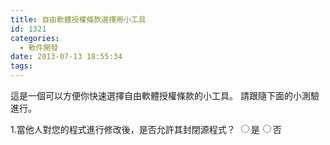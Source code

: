 ```yaml
---
title: 自由軟體授權條款選擇用小工具
id: 1321
categories:
  - 軟件開發
date: 2013-07-13 18:55:34
tags:
---
```


這是一個可以方便你快速選擇自由軟體授權條款的小工具。
請跟隨下面的小測驗進行。

<!--more-->

<div id="da">
1.當他人對您的程式進行修改後，是否允許其封閉源程式？
<input type="radio" name="radio1" id="a1" onclick="jQuery('.chooser2,.chooser3,.choosed').hide('fast');jQuery('#da2').slideUp('fast');jQuery('#da1').show(500);" value="a">是</input><input type="radio" name="radio1" id="a2"  onclick="jQuery('.chooser2,.chooser3,.choosed').hide('fast');jQuery('#da1').slideUp('fast');jQuery('#da2').show(500);" value="a">否</input>
</div>

<div id="da1" class="chooser2" style="display:none;">
2.被修改後的文件是否必須放置版權說明？
<input type="radio" name="radio2" id="a11" onclick="jQuery('.chooser3,.choosed').hide('fast');jQuery('#da12').slideUp('fast');jQuery('#da11').show(500);" value="a">是</input><input type="radio" name="radio2" id="a12" onclick="jQuery('.chooser3,.choosed').hide('fast');jQuery('#da11').slideUp('fast');jQuery('#da12').show(500);" value="a">否</input>
</div>

<div id="da11" class="choosed" style="display:none;">
選擇**Apache許可證(Apache License)**
[http://www.apache.org/licenses/](http://www.apache.org/licenses/)
</div>

<div id="da12" class="chooser3" style="display:none;">
3.衍生版本是否可以使用你的名義進行銷售？
<input type="radio" name="radio3" id="a121" onclick="jQuery('.choosed').hide('fast');jQuery('#da122').slideUp('fast');jQuery('#da121').show(500);" value="a">是</input><input type="radio" name="radio3" id="a122" onclick="jQuery('.choosed').hide('fast');jQuery('#da121').slideUp('fast');jQuery('#da122').show(500);" value="a">否</input>
</div>

<div id="da121" class="choosed" style="display:none;">
選擇**MIT授權條款（The MIT License）**
[http://opensource.org/licenses/mit-license.php](http://opensource.org/licenses/mit-license.php)
</div>

<div id="da122" class="choosed" style="display:none;">
選擇**BSD授權條款（Berkeley Software Distribution license）**
[http://www.opensource.org/licenses/bsd-license.php](http://www.opensource.org/licenses/bsd-license.php)
</div>

<div id="da2" class="chooser2" style="display:none;">
2.新增代碼是否採用相同許可證？
<input type="radio" name="radio2" id="a21" onclick="jQuery('.chooser3,.choosed').hide('fast');jQuery('#da22').slideUp('fast');jQuery('#da21').show(500);" value="a">是</input><input type="radio" name="radio2" id="a22" onclick="jQuery('.chooser3,.choosed').hide('fast');jQuery('#da21').slideUp('fast');jQuery('#da22').show(500);" value="a">否</input>
</div>

<div id="da21" class="choosed" style="display:none;">
選擇**GNU 通用公眾授權條款（GNU General Public License）**
[http://www.gnu.org/licenses/gpl.html](http://www.gnu.org/licenses/gpl.html)
</div>

<div id="da22" class="chooser3" style="display:none;">
3.是否需要對源程式的修改之處提供說明文檔？
<input type="radio" name="radio3" id="a221" onclick="jQuery('.choosed').hide('fast');jQuery('#da222').slideUp('fast');jQuery('#da221').show(500);" value="a">是</input><input type="radio" name="radio3" id="a222" onclick="jQuery('.choosed').hide('fast');jQuery('#da221').slideUp('fast');jQuery('#da222').show(500);" value="a">否</input>
</div>

<div id="da221" class="choosed" style="display:none;">
選擇**Mozilla公共許可證（Mozilla Public License）**
[http://www.mozilla.org/MPL/](http://www.mozilla.org/MPL/)
</div>

<div id="da222" class="choosed" style="display:none;">
選擇**GNU宽通用公共许可证（GNU Lesser General Public License）**
[http://www.gnu.org/licenses/lgpl.html](http://www.gnu.org/licenses/lgpl.html)
</div>